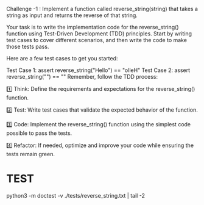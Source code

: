 Challenge -1 : Implement a function called reverse_string(string) that takes a string as input and returns the reverse of that string.

Your task is to write the implementation code for the reverse_string() function using Test-Driven Development (TDD) principles. Start by writing test cases to cover different scenarios, and then write the code to make those tests pass.

Here are a few test cases to get you started:

Test Case 1:
 assert reverse_string("Hello") == "olleH"
Test Case 2:
 assert reverse_string("") == ""
Remember, follow the TDD process:

:one: Think: Define the requirements and expectations for the reverse_string() function.

:two: Test: Write test cases that validate the expected behavior of the function.

:three: Code: Implement the reverse_string() function using the simplest code possible to pass the tests.

:four: Refactor: If needed, optimize and improve your code while ensuring the tests remain green.

# TEST
python3 -m doctest -v ./tests/reverse_string.txt | tail -2